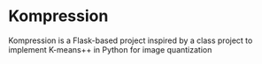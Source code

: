 # Kompression
Kompression is a Flask-based project inspired by a class project to implement K-means++ in Python for image quantization
